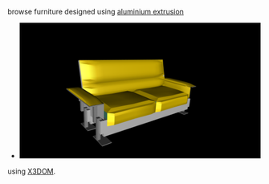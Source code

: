browse furniture designed using [aluminium extrusion](https://en.wikipedia.org/wiki/Extrusion) 

*  [![settee](settee.png)](../../viewer.html?model=./2008/furniture/settee.x3d)

using [X3DOM](https://www.x3dom.org).
